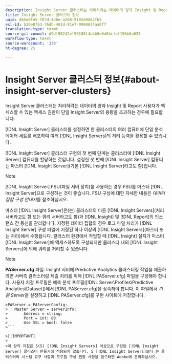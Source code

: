 ```yaml
---
description: Insight Server 클러스터는 처리하려는 데이터의 양과 Insight 및 Report 사용자가 액세스할 수 있는 액세스 권한이 단일 Insight Server의 용량을 초과하는 경우에 필요합니다.
title: Insight Server 클러스터 정보
uuid: d65e0fe5-f87d-4d8e-a208-9192e9d62fb5
exl-id: b26e0f63-76db-461d-91e7-0968624aa0f7
translation-type: tm+mt
source-git-commit: d9df90242ef96188f4e4b5e6d04cfef196b0a628
workflow-type: tm+mt
source-wordcount: '320'
ht-degree: 2%

---
```


# Insight Server 클러스터 정보{#about-insight-server-clusters}

Insight Server 클러스터는 처리하려는 데이터의 양과 Insight 및 Report 사용자가 액세스할 수 있는 액세스 권한이 단일 Insight Server의 용량을 초과하는 경우에 필요합니다.

[!DNL Insight Server] 클러스터를 설정하면 한 클러스터의 여러 컴퓨터에 단일 분석 데이터 세트를 배포하여 여러 [!DNL Insight Servers]의 처리 능력을 활용할 수 있습니다.

[!DNL Insight Server] 클러스터 구현의 첫 번째 단계는 클러스터에 [!DNL Insight Server] 컴퓨터를 할당하는 것입니다. 설정한 첫 번째 [!DNL Insight Server] 컴퓨터는 마스터 [!DNL Insight Server](기본 [!DNL Insight Server]라고도 함)입니다.

>[!NOTE]
>
>[!DNL Insight Server] FSU(파일 서버 장치)를 사용하는 경우 FSU를 마스터 [!DNL Insight Server]으로 구성하는 것이 좋습니다. FSU 구성에 대한 자세한 내용은 *데이터 집합 구성 안내서*&#x200B;를 참조하십시오.

마스터 [!DNL Insight Server]은(는) 클러스터의 다른 [!DNL Insight Servers](처리 서버라고도 함 또는 쿼리 서버라고도 함)과 [!DNL Insight] 및 [!DNL Report]의 인스턴스 간 통신을 관리합니다. 지정된 데이터 집합의 경우 로그 파일 처리가 [!DNL Insight Server] 구성 파일에 지정된 하나 이상의 [!DNL Insight Servers](마스터 또는 처리)에서 수행됩니다. 클러스터 환경에서 작업할 때 [!DNL Insight] 설치가 마스터 [!DNL Insight Server]에 액세스하도록 구성되지만 클러스터 내의 [!DNL Insight Servers]에 의해 쿼리를 처리할 수 있습니다.

>[!NOTE]
>
>**PAServer.cfg** 파일. Insight 서버에 Predictive Analytics 클러스터링 작업을 제출하려면 서버측 클러스터링 제출 처리를 위해 [!DNL PAServer.cfg] 파일을 구성해야 합니다. 사용자 지정 프로필은 예측 분석 프로필([!DNL Server\Profiles\Predictive Analytics\Dataset])에서 [!DNL PAServer.cfg]을 상속해야 합니다. 이 파일에서 *기본 Server*&#x200B;을 설정하고 [!DNL PAServer.cfg]를 구현 사이트에 저장합니다.
>
>
```
>PAServer = PAServerConfig: 
>   Master Server = serverInfo: 
>       Address = string: 
>       Port = int: 80
>       Use SSL = bool: false
>```

>[!IMPORTANT]
>
>이 장의 지침은 5(5) [!DNL Insight Servers] 이상으로 구성된 [!DNL Insight Server] 클러스터 만들기에 적용되지 않습니다. 5 [!DNL Insight Servers]보다 큰 클러스터의 시스템 요구 사항과 프로필 구성 권장 사항을 얻으려면 Adobe에 문의하십시오.
